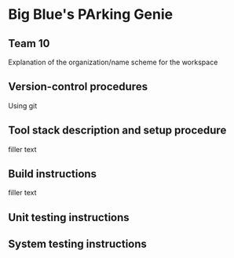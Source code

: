 # Big Blue's PArking Genie

## Team 10

Explanation of the organization/name scheme for the workspace

## Version-control procedures 

Using git

## Tool stack description and setup procedure 

filler text

## Build instructions

filler text

## Unit testing instructions

## System testing instructions